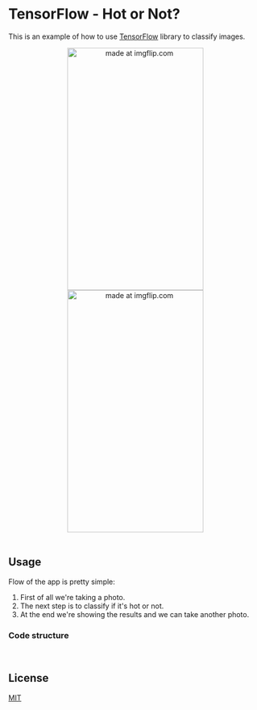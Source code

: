 # TensorFlow - Hot or Not?
This is an example of how to use [TensorFlow](https://www.tensorflow.org/) library to classify images.

<div align="center">
<a href="https://imgflip.com/i/257ush"><img width="270" height="480" src="https://i.imgflip.com/257ush.jpg" title="made at imgflip.com"/></a>
<a href="https://imgflip.com/i/257uv9"><img width="270" height="480" src="https://i.imgflip.com/257uv9.jpg" title="made at imgflip.com"/></a>
</div>

<br/>

## Usage

Flow of the app is pretty simple:
1. First of all we're taking a photo.
2. The next step is to classify if it's hot or not.
3. At the end we're showing the results and we can take another photo.

### Code structure



<br/>

## License
[MIT](https://github.com/pszklarska/LiveDataBinding/blob/master/LICENSE)
